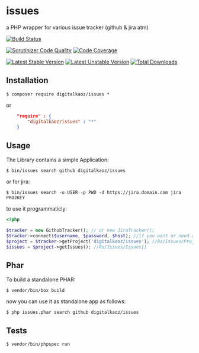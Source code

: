 issues
======

a PHP wrapper for various issue tracker (github & jira atm)

[![Build Status](https://travis-ci.org/digitalkaoz/issues.svg?branch=master)](https://travis-ci.org/digitalkaoz/issues)

[![Scrutinizer Code Quality](https://scrutinizer-ci.com/g/digitalkaoz/issues/badges/quality-score.png?b=master)](https://scrutinizer-ci.com/g/digitalkaoz/issues/?branch=master)
[![Code Coverage](https://scrutinizer-ci.com/g/digitalkaoz/issues/badges/coverage.png?b=master)](https://scrutinizer-ci.com/g/digitalkaoz/issues/?branch=master)

[![Latest Stable Version](https://poser.pugx.org/digitalkaoz/issues/version.svg)](https://packagist.org/packages/digitalkaoz/issues)
[![Latest Unstable Version](https://poser.pugx.org/digitalkaoz/issues/v/unstable.svg)](//packagist.org/packages/digitalkaoz/issues) 
[![Total Downloads](https://poser.pugx.org/digitalkaoz/issues/downloads.svg)](https://packagist.org/packages/digitalkaoz/issues)


Installation
------------

```
$ composer require digitalkaoz/issues *
```

or

```json
    "require" : {
        "digitalkaoz/issues" : "*"
    }
```

Usage
-----

The Library contains a simple Application:

```
$ bin/issues search github digitalkaoz/issues
```

or for jira:

```
$ bin/issues search -u USER -p PWD -d https://jira.domain.com jira PROJKEY
```

to use it programmaticly:

```php
<?php

$tracker = new GithubTracker(); // or new JiraTracker();
$tracker->connect($username, $password, $host); //if you want or need authentication Rs/Issues/Tracker
$project = $tracker->getProject('digitalkaoz/issues'); //Rs/Issues/Project
$issues = $project->getIssues(); //Rs/Issues/Issues[]

```

Phar
----

To build a standalone PHAR:

```
$ vendor/bin/box build
```

now you can use it as standalone app as follows:

```
$ php issues.phar search github digitalkaoz/issues
```

Tests
-----

```
$ vendor/bin/phpspec run
```
